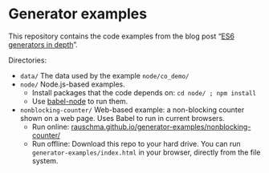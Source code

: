 # Generator examples

This repository contains the code examples from the blog post “[ES6 generators in depth](http://www.2ality.com/2015/03/es6-generators.html)”.

Directories:

* `data/` The data used by the example `node/co_demo/`
* `node/` Node.js-based examples.
    * Install packages that the code depends on: `cd node/ ; npm install`
    * Use [babel-node](http://www.2ality.com/2015/03/babel-on-node.html) to run them.
* `nonblocking-counter/` Web-based example: a non-blocking counter shown on a web page. Uses Babel to run in current browsers.
    * Run online: [rauschma.github.io/generator-examples/nonblocking-counter/](https://rauschma.github.io/generator-examples/nonblocking-counter/)
    * Run offline: Download this repo to your hard drive. You can run `generator-examples/index.html` in your browser, directly from the file system.


